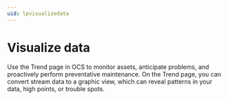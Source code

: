 ```yaml
---
uid: lpvisualizedata
---
```


# Visualize data

Use the Trend page in OCS to monitor assets, anticipate problems, and proactively perform preventative maintenance.
On the Trend page, you can convert stream data to a graphic view, which can reveal patterns in your data, high points, or trouble spots. 